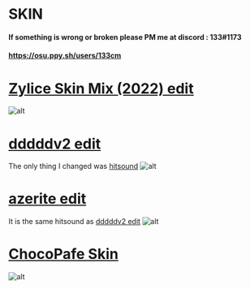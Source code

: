 # SKIN
#### If something is wrong or broken please PM me at discord : 133#1173 
#### https://osu.ppy.sh/users/133cm





# [Zylice Skin Mix (2022) edit](https://mega.nz/file/whcFlQqY#ElbhNNZXuKKRxYyN3TgFKqvQ_PD53w5D2dMs63n07KQ)
![alt](https://i.imgur.com/EGsFaXT.png)

# [dddddv2 edit ](https://mega.nz/file/1oEBHYiI#C2SwqWnw6TjsyGWrgRQcUpj2FtfeGVxvq4cOO_JAaq0)
The only thing I changed was  [hitsound](https://www.youtube.com/watch?v=qGsoISn9i2k)
![alt](https://i.imgur.com/8eNduZs.png)

# [azerite edit](https://mega.nz/file/41VixagY#b3yD2XfB4YMRUGHic_auon09O59SaWE7urJNR8kkG6w)
It is the same hitsound as [dddddv2 edit](https://www.youtube.com/watch?v=qGsoISn9i2k)
![alt](https://i.imgur.com/37x0hI0.png)

# [ChocoPafe Skin](https://mega.nz/file/llkgSQhL#44Xt0Tcqx4Q-SiAhQ4fYqYQdvYt8StdoQD0iaLVsIEQ)
![alt](https://i.imgur.com/CAkPhvu.png)
